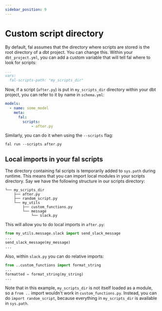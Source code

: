 ```yaml
---
sidebar_position: 9
---
```


# Custom script directory
By default, fal assumes that the directory where scripts are stored is the root directory of a dbt project. You can change this. Within your `dbt_project.yml`, you can add a custom variable that will tell fal where to look for scripts:
```yaml
...
vars:
  fal-scripts-path: "my_scripts_dir"
```
Now, if a script (`after.py`) is put in `my_scripts_dir` directory within your dbt project, you can refer to it by name in `schema.yml`:
```yaml
models:
  - name: some_model
    meta:
      fal:
        scripts:
            - after.py
```
Similarly, you can do it when using the `--scripts` flag:
```
fal run --scripts after.py
```

## Local imports in your fal scripts
The directory containing fal scripts is temporarily added to `sys.path` during runtime. This means that you can import local modules in your scripts directory. Say we have the following structure in our scripts directory:

```
└── my_scripts_dir
    ├── after.py
    ├── random_script.py
    └── my_utils
        ├── custom_functions.py
        └── message
            └── slack.py
```

This will allow you to do local imports in `after.py`:

```python
from my_utils.message.slack import send_slack_message
...
send_slack_message(my_message)
...
```

Also, within `slack.py` you can do relative imports:

```python
from ..custom_functions import format_string
...
formatted = format_string(my_string)
...
```

Note that in this example, `my_scripts_dir` is not itself loaded as a module, so a `from ..` import wouldn't work in `custom_functions.py`. Instead, you can do `import random_script`, because everything in `my_scripts_dir` is available in `sys.path`.
